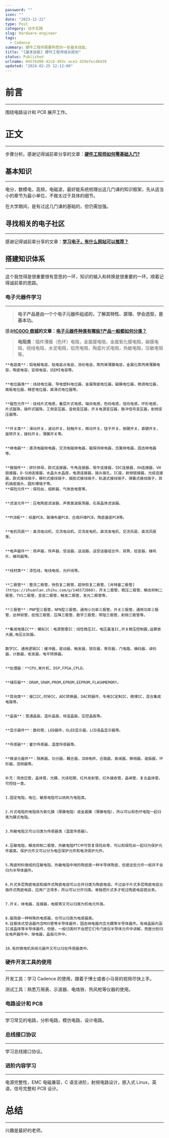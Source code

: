 ```yaml
---
password: ""
icon: ""
date: "2023-12-22"
type: Post
category: 动手实践
slug: Hardware-engineer
tags:
  - Cadence
summary: 硬件工程师需要熟悉的一些基本技能。
title: "[基本技能] 硬件工程师成长规划"
status: Published
urlname: 04576d88-42cb-493c-ace2-429efecd0439
updated: "2024-02-25 12:12:00"
---
```


# 前言

---

围绕电路设计和 PCB 展开工作。

# 正文

---

步骤分析。感谢记得诚前辈分享的文章：[**硬件工程师如何零基础入门?**](https://www.zhihu.com/question/421337221#:~:text=%E7%A1%AC%E4%BB%B6%E5%B7%A5%E7%A8%8B%E5%B8%88%E5%A6%82%E4%BD%95%E9%9B%B6%E5%9F%BA%E7%A1%80%E5%85%A5%E9%97%A8%3F%201%201%E3%80%81%20%E4%B9%A6%E7%B1%8D%E9%98%85%E8%AF%BB%20%E7%A1%AC%E4%BB%B6%E7%9A%84%E5%85%A5%E9%97%A8%E9%9C%80%E8%A6%81%E5%85%88%E7%9C%8B%E5%9F%BA%E6%9C%AC%E7%9A%84%E4%B9%A6%E7%B1%8D%EF%BC%8C%E5%92%8C%20%E5%B7%A5%E7%A8%8B%E5%AE%9E%E8%B7%B5%20%E7%BB%93%E5%90%88%E7%B4%A7%E5%AF%86%E7%9A%84%E8%AF%BE%E7%A8%8B%E6%9C%89%EF%BC%9A%E7%94%B5%E8%B7%AF%E5%88%86%E6%9E%90%E3%80%81%E6%95%B0%E5%AD%97%E7%94%B5%E8%B7%AF%E3%80%81%20%E6%A8%A1%E6%8B%9F%E7%94%B5%E8%B7%AF,%E4%B8%8B%E9%9D%A2%E7%9A%84%E8%A7%86%E9%A2%91%E9%83%BD%E6%98%AF%E5%A4%A7%E5%8E%82%E5%87%BA%E5%93%81%E7%9A%84%EF%BC%8C%E8%AF%BE%E7%A8%8B%E8%B4%A8%E9%87%8F%E9%9D%9E%E5%B8%B8%E9%AB%98%EF%BC%8C%E6%9B%B4%E9%87%8D%E8%A6%81%E7%9A%84%E6%98%AF%E5%85%8D%E8%B4%B9%EF%BC%81%20...%204%204%E3%80%81%E7%9F%A5%E8%AF%86%E4%BD%93%E7%B3%BB%E7%9A%84%E6%90%AD%E5%BB%BA%20%E7%9F%A5%E9%81%93%E8%A6%81%E7%9C%8B%E4%BB%80%E4%B9%88%E4%B9%A6%EF%BC%8C%E4%B8%8A%E4%BB%80%E4%B9%88%E7%BD%91%E7%AB%99%E5%AD%A6%E4%B9%A0%EF%BC%8C%E5%B9%B6%E9%85%8D%E6%9C%89%E4%B8%8D%E9%94%99%E7%9A%84%E6%95%99%E5%AD%A6%E8%A7%86%E9%A2%91%EF%BC%8C%20%E6%8E%A5%E4%B8%8B%E6%9D%A5%E5%B0%B1%E6%98%AF%E6%90%AD%E5%BB%BA%E8%87%AA%E5%B7%B1%E7%9A%84%E7%9F%A5%E8%AF%86%E4%BD%93%E7%B3%BB%EF%BC%8C%E5%B9%B6%E4%B8%8D%E6%96%AD%E5%AE%8C%E5%96%84%E5%AE%83%E3%80%82%20%E5%9B%A0%E4%B8%BA%E7%A1%AC%E4%BB%B6%E5%B7%A5%E7%A8%8B%E5%B8%88%E8%A6%81%E5%AD%A6%E7%9A%84%E5%86%85%E5%AE%B9%E5%BE%88%E5%A4%9A%EF%BC%8C%E6%88%91%E6%95%B4%E7%90%86%E4%BA%86%E4%B8%80%E4%BB%BD%E6%80%9D%E7%BB%B4%E5%AF%BC%E5%9B%BE%E3%80%82%20)

## 基本知识

---

电分，数模电，高频，电磁波，最好能系统梳理出这几门课的知识框架，先从适当小的章节为最小单位，不做太过于具体的细节。

在大学期间，是有过这几门课的基础的，但仍需加强。

## 寻找相关的电子社区

---

感谢记得诚前辈分享的文章：[**学习电子，有什么网站可以推荐？**](https://zhuanlan.zhihu.com/p/365694522)

## 搭建知识体系

---

这个我觉得是很重要很有意思的一环，知识的输入和转换是很重要的一环。顺着记得诚前辈的思路。

### 电子元器件学习

---

> **电子产品是由一个个电子元器件组成的，了解其特性、原理、学会选型，是基本功。**

感谢[**ICGOO 商城**](https://www.zhihu.com/people/zhang-bo-71-56)**的文章：**[**电子元器件种类有哪些?产品一般都如何分类？**](https://zhuanlan.zhihu.com/p/362719557)

> **电阻类**：插件薄膜（色环）电阻，金属膜电阻，金属氧化膜电阻，碳膜电阻，绕线电阻，水泥电阻，铝壳电阻，陶瓷片式电阻，热敏电阻，压敏电阻等。

    **电容类**：铝电解电容，钽电容点电容，涤纶电容，聚丙烯薄膜电容，金属化聚丙烯薄膜电容，陶瓷电容，安规电容，抗EMI电容等。


    **电位器类**：线绕电位器，导电塑料电位器，金属陶瓷电位器，碳膜电位器，微调电位器，面板电位器，精密电位器，直滑式电位器等。


    **磁性元件**：绕线片式电感，叠层片式电感，轴向电感，色码电感，径向电感，环形电感，片式磁珠，插件式磁珠，工频变压器，音频变压器，开关电源变压器，脉冲信号变压器，射频变压器等。


    **开关类**：滑动开关，波动开关，轻触开关，微动开关，钮子开关，按键开关，直键开关，旋转开关，拨码开关，薄膜开关等。


    **继电器**：直流电磁继电器，交流电磁继电器，磁保持继电器，舌簧继电器，固态继电器等。


    **接插件**：排针排母，欧式连接器，牛角连接器，简牛连接器，IDC连接器，XH连接器，VH链接器，D-SUB连接器，水晶头水晶座，电源连接器，插头插孔，IC座，射频链接器，光缆连接器，欧式接线端子，栅栏式接线端子，插拔式接线端子，轨道式接线端子，弹簧式接线端子，耳机插座插头，圆形裸端子等。
    **保险元件**：保险丝，熔断器，气体放电管等。


    **滤波元件**：压电陶瓷滤波器，声表面波振荡器，石英晶体滤波器。


    **PCB板**：纸基PCB，玻璃布基PCB，合成纤维PCB，陶瓷基底PCB等。


    **电机风扇**：直流电动机，交流电动机，交流发电机，直流发电机，交流风扇，直流风扇等。


    **电声器件**：扬声器，传声器，受话器，送话器，送受话器组合件，耳筒，拾音器，蜂鸣片，蜂鸣器等。


    **线材类**：漆包线，电线电缆，光纤线等。


    **二极管**：整流二极管，快恢复二极管，超快恢复二极管，[肖特基二极管](https://zhuanlan.zhihu.com/p/146572860)，开关二极管，稳压二极管，瞬态抑制二极管，TVS二极管，变容二极管，触发二极管，发光二极管等。


    **三极管**：PNP型三极管，NPN型三极管。通用小功率三极管，开关三极管，通用功率三极管，达林顿管，低饱三极管，压降三极管，数字三极管，带阻三极管，射频三极管等。


    **集成电路IC**：模拟IC：电源管理IC：线性稳压IC，电压基准IC,开关稳压控制器,运算放大器,电压比较器。


    数字IC、通用逻辑IC：缓冲器，驱动器，触发器，锁存器，寄存器，门电路，编码器，译码器，计数器，收发器，电平转换器。


    **处理器：**CPU,单片机，DSP,FPGA,CPLD。


    **储存器**：DRAM,SRAM,PROM,EPROM,EEPROM,FLASHMEMORY。


    **其他类**：接口IC,时钟IC，ADC转换器，DAC转器件，专用IC定制IC，微博IC，混合集成电路等。


    **晶振**：普通晶振，温补晶振，恒温晶振，压控晶振等。


    **显示器件**：数码管，LED器件，OLED显示器，LCD液晶显示器等。


    **传感器**：霍尔传感器，温度传感器等。


    **微波元器件**：隔离器，功分器，耦合器，3DB电桥，合路器，衰减器，移相器，谐振器，环形器，混频器等。


    补充：场效应管，晶体管，光耦，光续短期，红外发射管，红外接收管，晶闸管，复合晶体管，可控硅一类。


    1.固定电阻，电位，敏感电阻可以统称为电阻类。


    2.片式电阻的电阻体为氧化膜（厚膜电阻）或金属膜（薄膜电阻），所以可以和色环电阻一起归类为膜式电阻。


    3.热敏电阻又可以归类为传感器类（温度传感器）。


    4.压敏电阻，瞬态抑制二极管，热敏电阻PTC中可恢复保险丝等，可以和保险丝一起归为保护元件器类。保护元件又可以分为电压保护元件和电流保护元件。


    5.陶瓷材料做成的压敏电阻，热敏电阻中用的陶瓷是一种半导体陶瓷，但是这些元件一般并不会归为半导体器件。


    6.片式多层陶瓷电容和插件式陶瓷电容可以合并归类为陶瓷电容。不过由于片式多层陶瓷电容比插件式陶瓷电容，应用广泛得多，所以可以分开归类。单独把片式多才呢过陶瓷电容提出来。


    7.开关，继电器，连接器，电极等又可以归类为机电元件类。


    8.磁珠是一种特殊的电感器，也可以归类为电感器类。
    9.驻极体式受话器内含MOS管等半导体器件，固态继电器内含光耦等半导体器件。有缘晶振内涵IC或晶体等半导体器件，但是，一般归类时不会把它们专门放在半导体元件中讲解，而是分别归在电声器件中，继电器，晶振元件中。


    10.有的微电机系统元器件又可以归在传感器类中。

### 硬件开发工具的使用

---

开发工具：学习 Cadence 的使用，跟着于博士或者小马哥的视频尽快上手。

测试工具：熟悉万用表、示波器、电烙铁、热风枪等仪器的使用。

### 电路设计和 PCB

---

学习常见的电路，分析电路，模仿电路，设计电路。

### 总线接口协议

---

学习总线接口协议。

### 进阶内容学习

---

电源完整性，EMC 电磁兼容，C 语言进阶，射频电路设计，嵌入式 Linux，英语，信号完整和 PCB 设计。

# 总结

---

兴趣是最好的老师。

